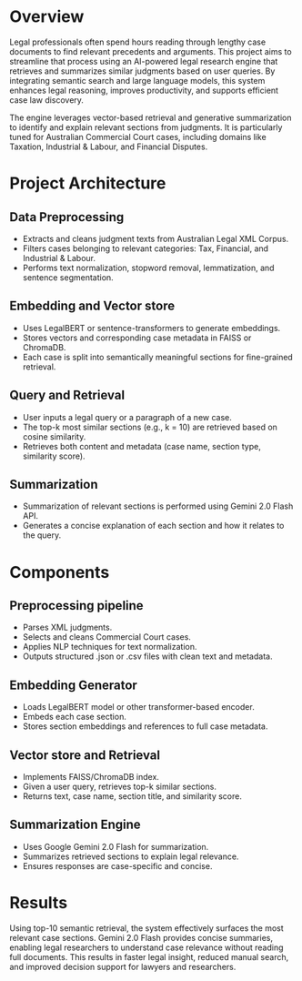 # Overview
Legal professionals often spend hours reading through lengthy case documents to find relevant precedents and arguments. This project aims to streamline that process using an AI-powered legal research engine that retrieves and summarizes similar judgments based on user queries. By integrating semantic search and large language models, this system enhances legal reasoning, improves productivity, and supports efficient case law discovery.

The engine leverages vector-based retrieval and generative summarization to identify and explain relevant sections from judgments. It is particularly tuned for Australian Commercial Court cases, including domains like Taxation, Industrial & Labour, and Financial Disputes.

# Project Architecture
## Data Preprocessing
- Extracts and cleans judgment texts from Australian Legal XML Corpus.
- Filters cases belonging to relevant categories: Tax, Financial, and Industrial & Labour.
- Performs text normalization, stopword removal, lemmatization, and sentence segmentation.

## Embedding and Vector store
- Uses LegalBERT or sentence-transformers to generate embeddings.
- Stores vectors and corresponding case metadata in FAISS or ChromaDB.
- Each case is split into semantically meaningful sections for fine-grained retrieval.

## Query and Retrieval
- User inputs a legal query or a paragraph of a new case.
- The top-k most similar sections (e.g., k = 10) are retrieved based on cosine similarity.
- Retrieves both content and metadata (case name, section type, similarity score).

## Summarization
- Summarization of relevant sections is performed using Gemini 2.0 Flash API.
- Generates a concise explanation of each section and how it relates to the query.

# Components
## Preprocessing pipeline
- Parses XML judgments.
- Selects and cleans Commercial Court cases.
- Applies NLP techniques for text normalization.
- Outputs structured .json or .csv files with clean text and metadata.

## Embedding Generator
- Loads LegalBERT model or other transformer-based encoder.
- Embeds each case section.
- Stores section embeddings and references to full case metadata.

## Vector store and Retrieval
- Implements FAISS/ChromaDB index.
- Given a user query, retrieves top-k similar sections.
- Returns text, case name, section title, and similarity score.

## Summarization Engine
- Uses Google Gemini 2.0 Flash for summarization.
- Summarizes retrieved sections to explain legal relevance.
- Ensures responses are case-specific and concise.

# Results
Using top-10 semantic retrieval, the system effectively surfaces the most relevant case sections. Gemini 2.0 Flash provides concise summaries, enabling legal researchers to understand case relevance without reading full documents. This results in faster legal insight, reduced manual search, and improved decision support for lawyers and researchers.
